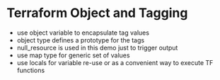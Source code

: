 # Terraform Object and Tagging

- use object variable to encapsulate tag values
- object type defines a prototype for the tags
- null_resource is used in this demo just to trigger output
- use map type for generic set of values
- use locals for variable re-use or as a convenient way to execute TF functions
